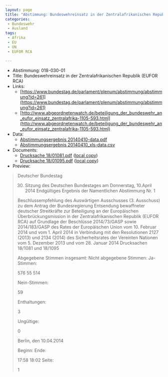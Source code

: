 ```yaml
---
layout: page
title: "Abstimmung: Bundeswehreinsatz in der Zentralafrikanischen Republik (EUFOR RCA)"
categories:
 - Bundeswehr
 - Ausland
tags:
 - Afrika
 - EU
 - UN
 - EUFOR RCA

---
```


* Abstimmung: 018-030-01
* Title: Bundeswehreinsatz in der Zentralafrikanischen Republik (EUFOR RCA)
* Links: 
    * [https://www.bundestag.de/parlament/plenum/abstimmung/abstimmung?id=261](https://www.bundestag.de/parlament/plenum/abstimmung/abstimmung?id=261)
    * [http://www.abgeordnetenwatch.de/beteiligung_der_bundeswehr_an_eufor_einsatz_zentralafrika-1105-593.html](http://www.abgeordnetenwatch.de/beteiligung_der_bundeswehr_an_eufor_einsatz_zentralafrika-1105-593.html)
* Data: 
    * [Abstimmungsergebnis 20140410-data.pdf](/res/abstimmungsliste/20140410-data.pdf)
    * [Abstimmungsergebnis 20140410_xls-data.csv](/res/abstimmungsliste/analyses/20140410_xls-data.csv)
* Documents: 
    * [Drucksache 18/01081.pdf](http://dip21.bundestag.de/dip21/btd/18/010/1801081.pdf) ([local copy](/res/abstimmungsdaten/018-030-01/1801081.pdf))
    * [Drucksache 18/01095.pdf](http://dip21.bundestag.de/dip21/btd/18/010/1801095.pdf) ([local copy](/res/abstimmungsdaten/018-030-01/1801095.pdf))
* Preview: 
> Deutscher Bundestag
> 
> 30. Sitzung des Deutschen Bundestages
> am Donnerstag, 10.April 2014
> Endgültiges Ergebnis der Namentlichen Abstimmung Nr. 1
> 
> Beschlussempfehlung des Auswärtigen Ausschusses (3. Ausschuss) zu dem Antrag der
> Bundesregierung
> Entsendung bewaffneter deutscher Streitkräfte zur Beteiligung an der Europäischen
> Überbrückungsmission in der Zentralafrikanischen Republik (EUFOR RCA) auf Grundlage
> der Beschlüsse 2014/73/GASP sowie 2014/183/GASP des Rates der Europäischen Union
> vom 10. Februar 2014 und vom 1. April 2014 in Verbindung mit den Resolutionen 2127
> (2013) und 2134 (2014) des Sicherheitsrates der Vereinten Nationen vom 5. Dezember 2013
> und vom 28. Januar 2014
> Drucksachen 18/1081 und 18/1095
> 
> Abgegebene Stimmen insgesamt:
> Nicht abgegebene Stimmen:
> Ja-Stimmen:
> 
> 576
> 55
> 514
> 
> Nein-Stimmen:
> 
> 59
> 
> Enthaltungen:
> 
> 3
> 
> Ungültige:
> 
> 0
> 
> Berlin, den 10.04.2014
> 
> Beginn:
> Ende:
> 
> 17:58
> 18:02
> Seite:
> 
> 1
> 
> 
